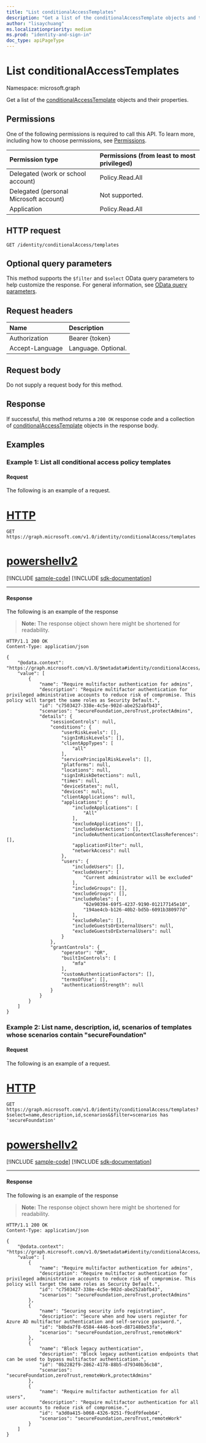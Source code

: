 ```yaml
---
title: "List conditionalAccessTemplates"
description: "Get a list of the conditionalAccessTemplate objects and their properties."
author: "lisaychuang"
ms.localizationpriority: medium
ms.prod: "identity-and-sign-in"
doc_type: apiPageType
---
```


# List conditionalAccessTemplates
Namespace: microsoft.graph

Get a list of the [conditionalAccessTemplate](../resources/conditionalaccesstemplate.md) objects and their properties.

## Permissions
One of the following permissions is required to call this API. To learn more, including how to choose permissions, see [Permissions](/graph/permissions-reference).

|Permission type                        | Permissions (from least to most privileged)                                       |
|:--------------------------------------|:----------------------------------------------------------------------------------|
|Delegated (work or school account)     | Policy.Read.All |
|Delegated (personal Microsoft account) | Not supported. |
|Application                            | Policy.Read.All |

## HTTP request

<!-- {
  "blockType": "ignored"
}
-->
``` http
GET /identity/conditionalAccess/templates
```

## Optional query parameters
This method supports the `$filter` and `$select` OData query parameters to help customize the response. For general information, see [OData query parameters](/graph/query-parameters).

## Request headers
| Name            |Description|
|:----------------|:----------|
| Authorization   | Bearer {token} |
| Accept-Language | Language. Optional. |

## Request body
Do not supply a request body for this method.

## Response

If successful, this method returns a `200 OK` response code and a collection of [conditionalAccessTemplate](../resources/conditionalaccesstemplate.md) objects in the response body.

## Examples

### Example 1: List all conditional access policy templates

#### Request
The following is an example of a request.

# [HTTP](#tab/http)
<!-- {
  "blockType": "request",
  "name": "list_conditionalaccesstemplate"
}
-->
``` http
GET https://graph.microsoft.com/v1.0/identity/conditionalAccess/templates
```

# [powershellv2](#tab/powershellv2)
[!INCLUDE [sample-code](../includes/snippets/powershellv2/list-conditionalaccesstemplate-powershellv2-snippets.md)]
[!INCLUDE [sdk-documentation](../includes/snippets/snippets-sdk-documentation-link.md)]

---

#### Response
The following is an example of the response
>**Note:** The response object shown here might be shortened for readability.
<!-- {
  "blockType": "response",
  "truncated": true,
  "@odata.type": "Collection(microsoft.graph.conditionalAccessTemplate)"
}
-->
``` http
HTTP/1.1 200 OK
Content-Type: application/json

{
    "@odata.context": "https://graph.microsoft.com/v1.0/$metadata#identity/conditionalAccess/templates",
    "value": [
        {
            "name": "Require multifactor authentication for admins",
            "description": "Require multifactor authentication for privileged administrative accounts to reduce risk of compromise. This policy will target the same roles as Security Default.",
            "id": "c7503427-338e-4c5e-902d-abe252abfb43",
            "scenarios": "secureFoundation,zeroTrust,protectAdmins",
            "details": {
                "sessionControls": null,
                "conditions": {
                    "userRiskLevels": [],
                    "signInRiskLevels": [],
                    "clientAppTypes": [
                        "all"
                    ],
                    "servicePrincipalRiskLevels": [],
                    "platforms": null,
                    "locations": null,
                    "signInRiskDetections": null,
                    "times": null,
                    "deviceStates": null,
                    "devices": null,
                    "clientApplications": null,
                    "applications": {
                        "includeApplications": [
                            "All"
                        ],
                        "excludeApplications": [],
                        "includeUserActions": [],
                        "includeAuthenticationContextClassReferences": [],
                        "applicationFilter": null,
                        "networkAccess": null
                    },
                    "users": {
                        "includeUsers": [],
                        "excludeUsers": [
                            "Current administrator will be excluded"
                        ],
                        "includeGroups": [],
                        "excludeGroups": [],
                        "includeRoles": [
                            "62e90394-69f5-4237-9190-012177145e10",
                            "194ae4cb-b126-40b2-bd5b-6091b380977d"
                        ],
                        "excludeRoles": [],
                        "includeGuestsOrExternalUsers": null,
                        "excludeGuestsOrExternalUsers": null
                    }
                },
                "grantControls": {
                    "operator": "OR",
                    "builtInControls": [
                        "mfa"
                    ],
                    "customAuthenticationFactors": [],
                    "termsOfUse": [],
                    "authenticationStrength": null
                }
            }
        }
    ]
}
```

### Example 2: List name, description, id, scenarios of templates whose scenarios contain "secureFoundation"

#### Request
The following is an example of a request.

# [HTTP](#tab/http)
<!-- {
  "blockType": "request",
  "name": "list_conditionalaccesstemplate_select"
}
-->
``` http
GET https://graph.microsoft.com/v1.0/identity/conditionalAccess/templates?$select=name,description,id,scenarios&$filter=scenarios has 'secureFoundation'
```

# [powershellv2](#tab/powershellv2)
[!INCLUDE [sample-code](../includes/snippets/powershellv2/list-conditionalaccesstemplate-select-powershellv2-snippets.md)]
[!INCLUDE [sdk-documentation](../includes/snippets/snippets-sdk-documentation-link.md)]

---

#### Response
The following is an example of the response
>**Note:** The response object shown here might be shortened for readability.
<!-- {
  "blockType": "response",
  "truncated": true,
  "@odata.type": "Collection(microsoft.graph.conditionalAccessTemplate)"
}
-->
``` http
HTTP/1.1 200 OK
Content-Type: application/json

{
    "@odata.context": "https://graph.microsoft.com/v1.0/$metadata#identity/conditionalAccess/templates(name,description,id,scenarios)",
    "value": [
        {
            "name": "Require multifactor authentication for admins",
            "description": "Require multifactor authentication for privileged administrative accounts to reduce risk of compromise. This policy will target the same roles as Security Default.",
            "id": "c7503427-338e-4c5e-902d-abe252abfb43",
            "scenarios": "secureFoundation,zeroTrust,protectAdmins"
        },
        {
            "name": "Securing security info registration",
            "description": "Secure when and how users register for Azure AD multifactor authentication and self-service password.",
            "id": "b8bda7f8-6584-4446-bce9-d871480e53fa",
            "scenarios": "secureFoundation,zeroTrust,remoteWork"
        },
        {
            "name": "Block legacy authentication",
            "description": "Block legacy authentication endpoints that can be used to bypass multifactor authentication.",
            "id": "0b2282f9-2862-4178-88b5-d79340b36cb8",
            "scenarios": "secureFoundation,zeroTrust,remoteWork,protectAdmins"
        },
        {
            "name": "Require multifactor authentication for all users",
            "description": "Require multifactor authentication for all user accounts to reduce risk of compromise.",
            "id": "a3d0a415-b068-4326-9251-f9cdf9feeb64",
            "scenarios": "secureFoundation,zeroTrust,remoteWork"
        }
    ]
}
```
